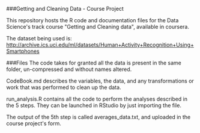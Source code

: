 ###Getting and Cleaning Data - Course Project

This repository hosts the R code and documentation files for the Data Science's track course "Getting and Cleaning data", available in coursera.

The dataset being used is: http://archive.ics.uci.edu/ml/datasets/Human+Activity+Recognition+Using+Smartphones

###Files
The code takes for granted all the data is present in the same folder, un-compressed and without names altered.

CodeBook.md describes the variables, the data, and any transformations or work that was performed to clean up the data.

run_analysis.R contains all the code to perform the analyses described in the 5 steps. They can be launched in RStudio by just importing the file.

The output of the 5th step is called averages_data.txt, and uploaded in the course project's form.